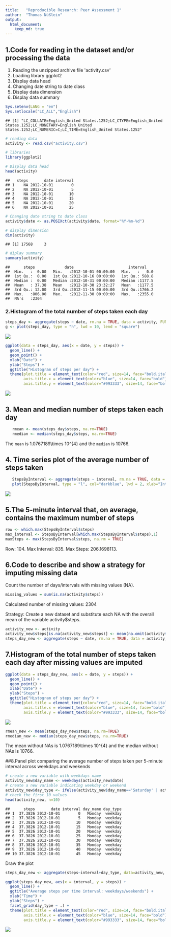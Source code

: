 ```yaml
---
title:   "Reproducible Research: Peer Assessment 1"
author:  "Thomas Nüßlein"
output: 
  html_document:
    keep_md: true
---
```



## 1.Code for reading in the dataset and/or processing the data
1. Reading the unzipped archive file 'activity.csv'  
2. Loading library ggplot2
3. Display data head
4. Changing date string to date class
5. Display data dimension
6. Display data summary


```r
Sys.setenv(LANG = "en")
Sys.setlocale("LC_ALL","English")
```

```
## [1] "LC_COLLATE=English_United States.1252;LC_CTYPE=English_United States.1252;LC_MONETARY=English_United States.1252;LC_NUMERIC=C;LC_TIME=English_United States.1252"
```

```r
# reading data
activity <- read.csv("activity.csv")

# libraries
library(ggplot2)

# Display data head
head(activity)
```

```
##   steps       date interval
## 1    NA 2012-10-01        0
## 2    NA 2012-10-01        5
## 3    NA 2012-10-01       10
## 4    NA 2012-10-01       15
## 5    NA 2012-10-01       20
## 6    NA 2012-10-01       25
```

```r
# Changing date string to date class
activity$date <- as.POSIXct(activity$date, format="%Y-%m-%d")

# display dimension
dim(activity)
```

```
## [1] 17568     3
```

```r
# diplay summary
summary(activity)
```

```
##      steps             date                        interval     
##  Min.   :  0.00   Min.   :2012-10-01 00:00:00   Min.   :   0.0  
##  1st Qu.:  0.00   1st Qu.:2012-10-16 00:00:00   1st Qu.: 588.8  
##  Median :  0.00   Median :2012-10-31 00:00:00   Median :1177.5  
##  Mean   : 37.38   Mean   :2012-10-30 23:32:27   Mean   :1177.5  
##  3rd Qu.: 12.00   3rd Qu.:2012-11-15 00:00:00   3rd Qu.:1766.2  
##  Max.   :806.00   Max.   :2012-11-30 00:00:00   Max.   :2355.0  
##  NA's   :2304
```

### 2.Histogram of the total number of steps taken each day


```r
steps_day <- aggregate(steps ~ date, rm.na = TRUE, data = activity, FUN = sum)
g <- plot(steps_day, type = "h", lwd = 10, lend = "square")
```

![](PA1_template_files/figure-html/unnamed-chunk-2-1.png)<!-- -->

```r
ggplot(data = steps_day, aes(x = date, y = steps)) +
  geom_line() +
  geom_point() +
  xlab("Date") +
  ylab("Steps") +
  ggtitle("Histogram of steps per day") +
  theme(plot.title = element_text(color="red", size=14, face="bold.italic", hjust = 0.5),
        axis.title.x = element_text(color="blue", size=14, face="bold"),
        axis.title.y = element_text(color="#993333", size=14, face="bold"))
```

![](PA1_template_files/figure-html/unnamed-chunk-2-2.png)<!-- -->


## 3. Mean and median number of steps taken each day

```r
   rmean <- mean(steps_day$steps, na.rm=TRUE)
   rmedian <- median(steps_day$steps, na.rm=TRUE)
```
The `mean` is 1.0767189\times 10^{4} and the `median` is 10766.

## 4. Time series plot of the average number of steps taken

```r
   StepsByInterval <- aggregate(steps ~ interval, rm.na = TRUE, data = activity, FUN = mean)
   plot(StepsByInterval, type = "l", col="darkblue", lwd = 2, xlab="Interval", ylab="Average number of steps", main="Average number of steps per     intervals")
```

![](PA1_template_files/figure-html/unnamed-chunk-4-1.png)<!-- -->

## 5.The 5-minute interval that, on average, contains the maximum number of steps

```r
row <- which.max(StepsByInterval$steps)   
max_interval <- StepsByInterval[which.max(StepsByInterval$steps),1]
maxSteps <- max(StepsByInterval$steps, na.rm = TRUE)
```
Row: 104.
Max Interval: 835.
Max Steps: 206.1698113.

## 6.Code to describe and show a strategy for imputing missing data
Count the number of days/intervals with missing values (NA).   
  

```r
missing_values = sum(is.na(activity$steps))
```
Calculated number of missing values: 2304
  
Strategy: Create a new dataset and substitute each NA with the overall mean of the variable activity$steps.  

```r
activity_new <- activity
activity_new$steps[is.na(activity_new$steps)] <- mean(na.omit(activity$steps))
steps_day_new <- aggregate(steps ~ date, rm.na = TRUE, data = activity, FUN = sum)
```


## 7.Histogram of the total number of steps taken each day after missing values are imputed

```r
ggplot(data = steps_day_new, aes(x = date, y = steps)) +
  geom_line() +
  geom_point() +
  xlab("Date") +
  ylab("Steps") +
  ggtitle("Histogram of steps per day") +
  theme(plot.title = element_text(color="red", size=14, face="bold.italic", hjust = 0.5),
        axis.title.x = element_text(color="blue", size=14, face="bold"),
        axis.title.y = element_text(color="#993333", size=14, face="bold"))
```

![](PA1_template_files/figure-html/unnamed-chunk-8-1.png)<!-- -->

```r
rmean_new <- mean(steps_day_new$steps, na.rm=TRUE)
rmedian_new <- median(steps_day_new$steps, na.rm=TRUE)
```

The mean without NAs is 1.0767189\times 10^{4} and the median without NAs is 10766.


##8.Panel plot comparing the average number of steps taken per 5-minute interval across weekdays and weekends


```r
# create a new variable with weekdays name
activity_new$day_name <- weekdays(activity_new$date)
# create a new variable indicating weekday or weekend
activity_new$day_type <- ifelse(activity_new$day_name=='Saturday' | activity_new$day_name=='Sunday', 'weekend','weekday')
# check the first 10 values
head(activity_new, n=10)
```

```
##      steps       date interval day_name day_type
## 1  37.3826 2012-10-01        0   Monday  weekday
## 2  37.3826 2012-10-01        5   Monday  weekday
## 3  37.3826 2012-10-01       10   Monday  weekday
## 4  37.3826 2012-10-01       15   Monday  weekday
## 5  37.3826 2012-10-01       20   Monday  weekday
## 6  37.3826 2012-10-01       25   Monday  weekday
## 7  37.3826 2012-10-01       30   Monday  weekday
## 8  37.3826 2012-10-01       35   Monday  weekday
## 9  37.3826 2012-10-01       40   Monday  weekday
## 10 37.3826 2012-10-01       45   Monday  weekday
```

Draw the plot  


```r
steps_day_new <- aggregate(steps~interval+day_type, data=activity_new, FUN=mean, na.action=na.omit)

ggplot(steps_day_new, aes(x = interval, y = steps)) +
  geom_line() +
  ggtitle("Average steps per time interval: weekdays/weekends") +
  xlab("Time") +
  ylab("Steps") +
  facet_grid(day_type ~ .) +
  theme(plot.title = element_text(color="red", size=14, face="bold.italic", hjust = 0.5),
        axis.title.x = element_text(color="blue", size=14, face="bold"),
        axis.title.y = element_text(color="#993333", size=14, face="bold"))
```

![](PA1_template_files/figure-html/unnamed-chunk-10-1.png)<!-- -->
